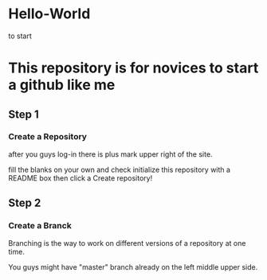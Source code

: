 # Hello-World
to start

# This repository is for novices to start a github like me

## Step 1 
### Create a Repository 

after you guys log-in there is plus mark upper right of the site.

fill the blanks on your own and check initialize this repository with a README box
then click a Create repository!

## Step 2
### Create a Branck

Branching is the way to work on different versions of a repository at one time.

You guys might have "master" branch already on the left middle upper side.
